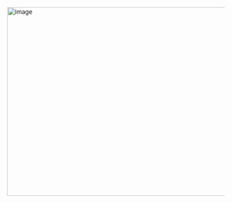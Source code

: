 <img width="719" height="436" alt="image" src="https://github.com/user-attachments/assets/2ae1c119-d0e6-47ab-9da6-4f9b540c67e5" />


